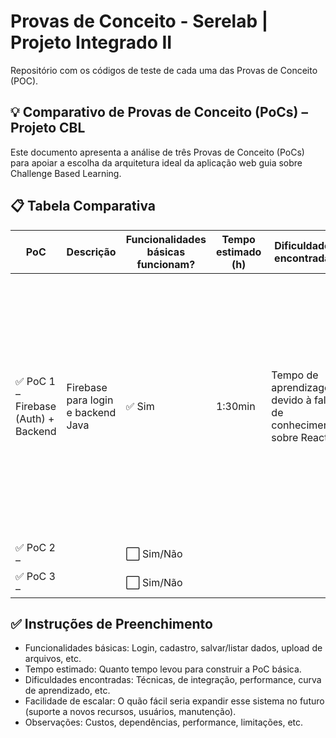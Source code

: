 # Provas de Conceito - Serelab | Projeto Integrado II
Repositório com os códigos de teste de cada uma das Provas de Conceito (POC).

## 💡 Comparativo de Provas de Conceito (PoCs) – Projeto CBL

Este documento apresenta a análise de três Provas de Conceito (PoCs) para apoiar a escolha da arquitetura ideal da aplicação web guia sobre Challenge Based Learning.

## 📋 Tabela Comparativa

| PoC | Descrição | Funcionalidades básicas funcionam? | Tempo estimado (h) | Dificuldades encontradas | Facilidade de escalar | Observações |
|-----|-----------|-------------------------------------|---------------------|----------------------------|------------------------|-------------|
| ✅ PoC 1 – Firebase (Auth) + Backend | Firebase para login e backend Java | ✅ Sim | 1:30min | Tempo de aprendizagem devido à falta de conhecimento sobre React | 🔼 Alta – Firebase oferece escalabilidade nativa e fácil integração com novos serviços | A integração para Auth do Firebase foi tranquila, a principal questão é a aprendizagem do React e também se o Firebase irá suprir as necessidades de banco de dados, mas não é algo tão preocupante, pois a integração com a ferramenta é simples. |
| ✅ PoC 2 – | | ⬜ Sim/Não |  |  | ⬜ Alta/Média/Baixa |  |
| ✅ PoC 3 – | | ⬜ Sim/Não |  |  | ⬜ Alta/Média/Baixa |  |

## ✅ Instruções de Preenchimento

- Funcionalidades básicas: Login, cadastro, salvar/listar dados, upload de arquivos, etc.
- Tempo estimado: Quanto tempo levou para construir a PoC básica.
- Dificuldades encontradas: Técnicas, de integração, performance, curva de aprendizado, etc.
- Facilidade de escalar: O quão fácil seria expandir esse sistema no futuro (suporte a novos recursos, usuários, manutenção).
- Observações: Custos, dependências, performance, limitações, etc.
